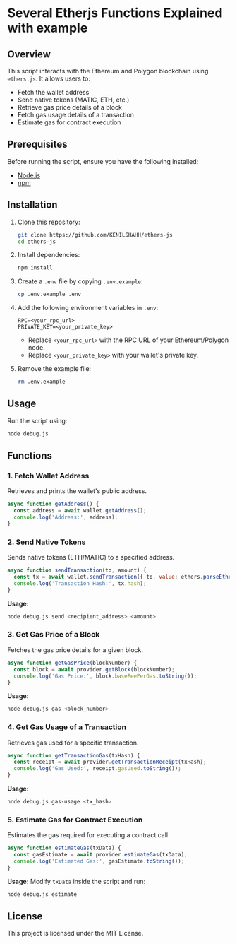 # Several Etherjs Functions Explained with example

## Overview
This script interacts with the Ethereum and Polygon blockchain using `ethers.js`. It allows users to:
- Fetch the wallet address
- Send native tokens (MATIC, ETH, etc.)
- Retrieve gas price details of a block
- Fetch gas usage details of a transaction
- Estimate gas for contract execution

## Prerequisites
Before running the script, ensure you have the following installed:
- [Node.js](https://nodejs.org/)
- [npm](https://www.npmjs.com/)

## Installation
1. Clone this repository:
   ```sh
   git clone https://github.com/KENILSHAHH/ethers-js
   cd ethers-js
   ```
2. Install dependencies:
   ```sh
   npm install
   ```
3. Create a `.env` file by copying `.env.example`:
   ```sh
   cp .env.example .env
   ```
4. Add the following environment variables in `.env`:
   ```env
   RPC=<your_rpc_url>
   PRIVATE_KEY=<your_private_key>
   ```
   - Replace `<your_rpc_url>` with the RPC URL of your Ethereum/Polygon node.
   - Replace `<your_private_key>` with your wallet's private key.

5. Remove the example file:
   ```sh
   rm .env.example
   ```

## Usage
Run the script using:
```sh
node debug.js
```

## Functions
### 1. Fetch Wallet Address
Retrieves and prints the wallet's public address.
```js
async function getAddress() {
  const address = await wallet.getAddress();
  console.log('Address:', address);
}
```

### 2. Send Native Tokens
Sends native tokens (ETH/MATIC) to a specified address.
```js
async function sendTransaction(to, amount) {
  const tx = await wallet.sendTransaction({ to, value: ethers.parseEther(amount) });
  console.log('Transaction Hash:', tx.hash);
}
```
**Usage:**
```sh
node debug.js send <recipient_address> <amount>
```

### 3. Get Gas Price of a Block
Fetches the gas price details for a given block.
```js
async function getGasPrice(blockNumber) {
  const block = await provider.getBlock(blockNumber);
  console.log('Gas Price:', block.baseFeePerGas.toString());
}
```
**Usage:**
```sh
node debug.js gas <block_number>
```

### 4. Get Gas Usage of a Transaction
Retrieves gas used for a specific transaction.
```js
async function getTransactionGas(txHash) {
  const receipt = await provider.getTransactionReceipt(txHash);
  console.log('Gas Used:', receipt.gasUsed.toString());
}
```
**Usage:**
```sh
node debug.js gas-usage <tx_hash>
```

### 5. Estimate Gas for Contract Execution
Estimates the gas required for executing a contract call.
```js
async function estimateGas(txData) {
  const gasEstimate = await provider.estimateGas(txData);
  console.log('Estimated Gas:', gasEstimate.toString());
}
```
**Usage:** Modify `txData` inside the script and run:
```sh
node debug.js estimate
```

## License
This project is licensed under the MIT License.


